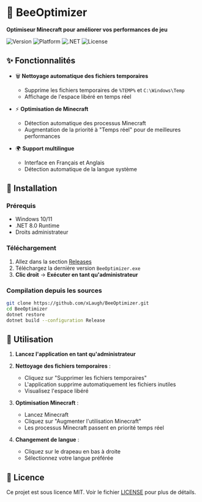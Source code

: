 # 🐝 BeeOptimizer

**Optimiseur Minecraft pour améliorer vos performances de jeu**

![Version](https://img.shields.io/badge/version-0.0.1-yellow.svg)
![Platform](https://img.shields.io/badge/platform-Windows-blue.svg)
![.NET](https://img.shields.io/badge/.NET-8.0-purple.svg)
![License](https://img.shields.io/badge/license-MIT-green.svg)

## ✨ Fonctionnalités

- 🗑️ **Nettoyage automatique des fichiers temporaires**
  - Supprime les fichiers temporaires de `%TEMP%` et `C:\Windows\Temp`
  - Affichage de l'espace libéré en temps réel
  
- ⚡ **Optimisation de Minecraft**
  - Détection automatique des processus Minecraft
  - Augmentation de la priorité à "Temps réel" pour de meilleures performances
  
- 🌍 **Support multilingue**
  - Interface en Français et Anglais
  - Détection automatique de la langue système

## 🚀 Installation

### Prérequis
- Windows 10/11
- .NET 8.0 Runtime
- Droits administrateur

### Téléchargement
1. Allez dans la section [Releases](https://github.com/xLaugh/BeeOptimizer/releases)
2. Téléchargez la dernière version `BeeOptimizer.exe`
3. **Clic droit** → **Exécuter en tant qu'administrateur**

### Compilation depuis les sources
```bash
git clone https://github.com/xLaugh/BeeOptimizer.git
cd BeeOptimizer
dotnet restore
dotnet build --configuration Release
```

## 📖 Utilisation

1. **Lancez l'application en tant qu'administrateur**
2. **Nettoyage des fichiers temporaires** :
   - Cliquez sur "Supprimer les fichiers temporaires"
   - L'application supprime automatiquement les fichiers inutiles
   - Visualisez l'espace libéré
   
3. **Optimisation Minecraft** :
   - Lancez Minecraft
   - Cliquez sur "Augmenter l'utilisation Minecraft"
   - Les processus Minecraft passent en priorité temps réel
   
4. **Changement de langue** :
   - Cliquez sur le drapeau en bas à droite
   - Sélectionnez votre langue préférée

## 📄 Licence

Ce projet est sous licence MIT. Voir le fichier [LICENSE](LICENSE) pour plus de détails.



